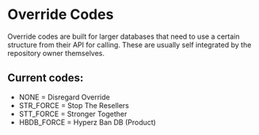 # Override Codes
Override codes are built for larger databases that need to use a certain structure from their API for calling. These are usually self integrated by the repository owner themselves.

## Current codes:
- NONE = Disregard Override
- STR_FORCE = Stop The Resellers
- STT_FORCE = Stronger Together
- HBDB_FORCE = Hyperz Ban DB (Product)
